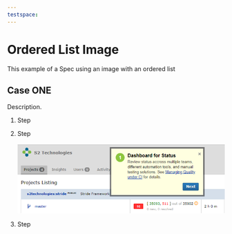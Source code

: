 ```yaml
---
testspace:
---
```

# Ordered List Image
This example of a Spec using an image with an ordered list

## Case ONE
Description.

1. Step
4. Step

   ![Image](/images/dashboard.png "Dashboard")

4. Step
